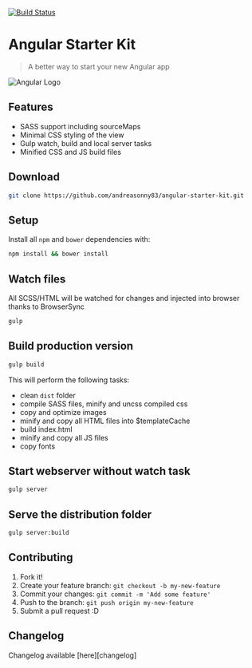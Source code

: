 [![Build Status](https://travis-ci.org/andreasonny83/angular-starter-kit.svg?branch=master)](https://travis-ci.org/andreasonny83/angular-starter-kit)

# Angular Starter Kit

> A better way to start your new Angular app

![Angular Logo][angular_logo]

## Features

*   SASS support including sourceMaps
*   Minimal CSS styling of the view
*   Gulp watch, build and local server tasks
*   Minified CSS and JS build files

## Download

```sh
git clone https://github.com/andreasonny83/angular-starter-kit.git
```

## Setup

Install all `npm` and `bower` dependencies with:

```sh
npm install && bower install
```

## Watch files

All SCSS/HTML will be watched for changes and injected into browser thanks
to BrowserSync

```sh
gulp
```

## Build production version

```sh
gulp build
```

This will perform the following tasks:

*   clean `dist` folder
*   compile SASS files, minify and uncss compiled css
*   copy and optimize images
*   minify and copy all HTML files into $templateCache
*   build index.html
*   minify and copy all JS files
*   copy fonts

## Start webserver without watch task

```bash
gulp server
```

## Serve the distribution folder

```bash
gulp server:build
```

## Contributing

1.  Fork it!
2.  Create your feature branch: `git checkout -b my-new-feature`
3.  Commit your changes: `git commit -m 'Add some feature'`
4.  Push to the branch: `git push origin my-new-feature`
5.  Submit a pull request :D

## Changelog

Changelog available [here][changelog]

[angular_logo]: https://angularjs.org/img/AngularJS-large.png

